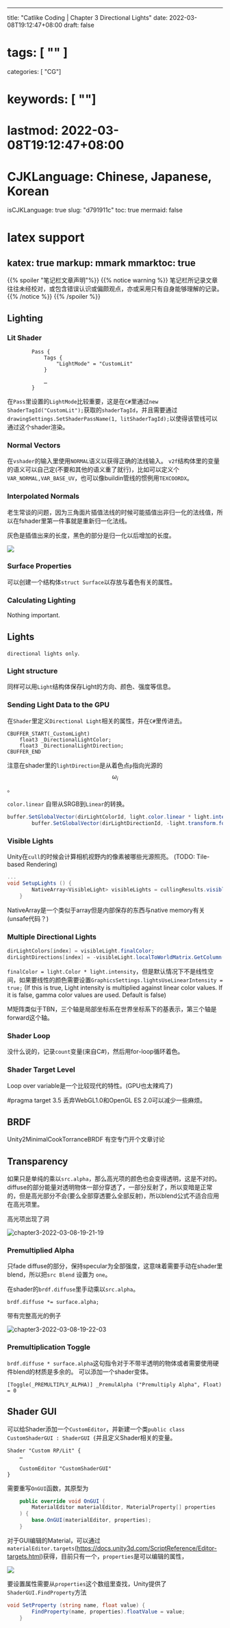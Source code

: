 
---
title: "Catlike Coding | Chapter 3 Directional Lights"
date: 2022-03-08T19:12:47+08:00
draft: false
# tags: [ "" ]
categories: [ "CG"]
# keywords: [ ""]
# lastmod: 2022-03-08T19:12:47+08:00
# CJKLanguage: Chinese, Japanese, Korean
isCJKLanguage: true
slug: "d791911c"
toc: true
mermaid: false
# latex support
katex: true
markup: mmark
mmarktoc: true
---

{{% spoiler "笔记栏文章声明"%}} 
    {{% notice warning %}}
    笔记栏所记录文章往往未经校对，或包含错误认识或偏颇观点，亦或采用只有自身能够理解的记录。
    {{% /notice %}}
{{% /spoiler %}}
## Lighting

### Lit Shader

```
		Pass {
			Tags {
				"LightMode" = "CustomLit"
			}

			…
		}
```
在`Pass`里设置的`LightMode`比较重要，这是在`C#`里通过`new ShaderTagId("CustomLit");`获取的`shaderTagId`，并且需要通过`drawingSettings.SetShaderPassName(1, litShaderTagId);`以使得该管线可以通过这个shader渲染。

### Normal Vectors

在`vshader`的输入里使用`NORMAL`语义以获得正确的法线输入。
`v2f`结构体里的变量的语义可以自己定(不要和其他的语义重了就行)，比如可以定义个`VAR_NORMAL,VAR_BASE_UV`，也可以像buildin管线的惯例用`TEXCOORDX`。

### Interpolated Normals

老生常谈的问题，因为三角面片插值法线的时候可能插值出非归一化的法线值，所以在fshader里第一件事就是重新归一化法线。

灰色是插值出来的长度，黑色的部分是归一化以后增加的长度。

![](https://img.blurredcode.com/img/202202112154330.png?x-oss-process=style/compress)

### Surface Properties

可以创建一个结构体`struct Surface`以存放与着色有关的属性。

### Calculating Lighting

Nothing important.

## Lights
`directional lights only`.

### Light structure
同样可以用`Light`结构体保存Light的方向、颜色、强度等信息。

### Sending Light Data to the GPU

在`Shader`里定义`Directional Light`相关的属性，并在`C#`里传进去。
```
CBUFFER_START(_CustomLight)
	float3 _DirectionalLightColor;
	float3 _DirectionalLightDirection;
CBUFFER_END
```

注意在shader里的`lightDirection`是从着色点`p`指向光源的 $$ \omega_i $$。

`color.linear` 自带从SRGB到`Linear`的转换。
```C#
buffer.SetGlobalVector(dirLightColorId, light.color.linear * light.intensity);
		buffer.SetGlobalVector(dirLightDirectionId, -light.transform.forward);
```

### Visible Lights

Unity在`cull`的时候会计算相机视野内的像素被哪些光源照亮。
(TODO: Tile-based Rendering)

```C#
...
void SetupLights () {
		NativeArray<VisibleLight> visibleLights = cullingResults.visibleLights;
	}
```
NativeArray是一个类似于array但是内部保存的东西与native memory有关(unsafe代码？)

### Multiple Directional Lights

```C#
dirLightColors[index] = visibleLight.finalColor;
dirLightDirections[index] = -visibleLight.localToWorldMatrix.GetColumn(2);
```
`finalColor = light.Color * light.intensity`，但是默认情况下不是线性空间，如果要线性的颜色需要设置`GraphicsSettings.lightsUseLinearIntensity = true;`
(If this is true, Light intensity is multiplied against linear color values. If it is false, gamma color values are used. Default is false)

M矩阵类似于TBN，三个轴是局部坐标系在世界坐标系下的基表示，第三个轴是forward这个轴。

### Shader Loop

没什么说的，记录`count`变量(来自C#)，然后用for-loop循环着色。

### Shader Target Level

Loop over variable是一个比较现代的特性。(GPU也太辣鸡了)

#pragma target 3.5 丢弃WebGL1.0和OpenGL ES 2.0可以减少一些麻烦。


## BRDF

 Unity2MinimalCookTorranceBRDF
 有空专门开个文章讨论
 
 ## Transparency
 
 如果只是单纯的乘以`src.alpha`，那么高光项的颜色也会变得透明，这是不对的。diffuse的部分能量对透明物体一部分穿透了，一部分反射了，所以变暗是正常的，但是高光部分不会(要么全部穿透要么全部反射)，所以blend公式不适合应用在高光项里。
 
 高光项出现了洞

![chapter3-2022-03-08-19-21-19](https://img.blurredcode.com/img/chapter3-2022-03-08-19-21-19.png?x-oss-process=style/compress)
 
 ### Premultiplied Alpha
 
 只fade diffuse的部分，保持specular为全部强度，这意味着需要手动在shader里blend，所以把`src Blend` 设置为 `one`。
 
 在shader的`brdf.diffuse`里手动乘以`src.alpha`。
 
 ```
 brdf.diffuse *= surface.alpha;
```

带有完整高光的例子

![chapter3-2022-03-08-19-22-03](https://img.blurredcode.com/img/chapter3-2022-03-08-19-22-03.png?x-oss-process=style/compress)


### Premultiplication Toggle

`brdf.diffuse * surface.alpha`这句指令对于不带半透明的物体或者需要使用硬件blend的材质是多余的。
可以添加一个shader变体。
```
[Toggle(_PREMULTIPLY_ALPHA)] _PremulAlpha ("Premultiply Alpha", Float) = 0
```


## Shader GUI

可以给Shader添加一个`CustomEditor`，并新建一个类`public class CustomShaderGUI : ShaderGUI {`并且定义Shader相关的变量。

```
Shader "Custom RP/Lit" {
	…

	CustomEditor "CustomShaderGUI"
}
```

需要重写`OnGUI`函数，其原型为
```C#
	public override void OnGUI (
		MaterialEditor materialEditor, MaterialProperty[] properties
	) {
		base.OnGUI(materialEditor, properties);
	}
```

对于GUI编辑的Material，可以通过`materialEditor.targets`(https://docs.unity3d.com/ScriptReference/Editor-targets.html)获得，目前只有一个，`properties`是可以编辑的属性，

![](https://img.blurredcode.com/img/202202261111886.png?x-oss-process=style/compress)

要设置属性需要从`properties`这个数组里查找，Unity提供了`ShaderGUI.FindProperty`方法

```C#
void SetProperty (string name, float value) {
		FindProperty(name, properties).floatValue = value;
	}
```
